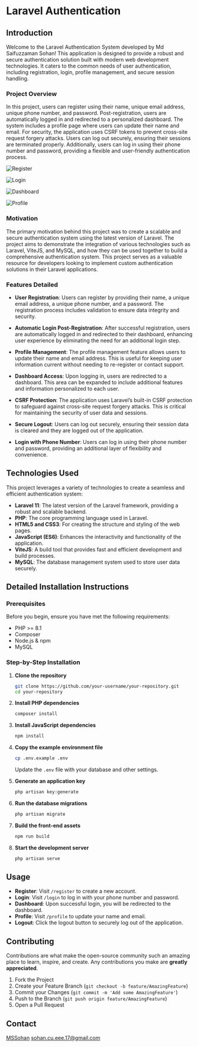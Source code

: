 # Laravel Authentication

## Introduction

Welcome to the Laravel Authentication System developed by Md Saifuzzaman Sohan! This application is designed to provide a robust and secure authentication solution built with modern web development technologies. It caters to the common needs of user authentication, including registration, login, profile management, and secure session handling. 

### Project Overview

In this project, users can register using their name, unique email address, unique phone number, and password. Post-registration, users are automatically logged in and redirected to a personalized dashboard. The system includes a profile page where users can update their name and email. For security, the application uses CSRF tokens to prevent cross-site request forgery attacks. Users can log out securely, ensuring their sessions are terminated properly. Additionally, users can log in using their phone number and password, providing a flexible and user-friendly authentication process.

![Register](https://github.com/MSSohan/authentication_using_laravel/image/register.PNG)

![Login](https://github.com/MSSohan/authentication_using_laravel/image/)

![Dashboard](https://github.com/MSSohan/authentication_using_laravel/image/)

![Profile](https://github.com/MSSohan/authentication_using_laravel/image/)

### Motivation

The primary motivation behind this project was to create a scalable and secure authentication system using the latest version of Laravel. The project aims to demonstrate the integration of various technologies such as Laravel, ViteJS, and MySQL, and how they can be used together to build a comprehensive authentication system. This project serves as a valuable resource for developers looking to implement custom authentication solutions in their Laravel applications.

### Features Detailed

- **User Registration**: Users can register by providing their name, a unique email address, a unique phone number, and a password. The registration process includes validation to ensure data integrity and security.
  
- **Automatic Login Post-Registration**: After successful registration, users are automatically logged in and redirected to their dashboard, enhancing user experience by eliminating the need for an additional login step.

- **Profile Management**: The profile management feature allows users to update their name and email address. This is useful for keeping user information current without needing to re-register or contact support.

- **Dashboard Access**: Upon logging in, users are redirected to a dashboard. This area can be expanded to include additional features and information personalized to each user.

- **CSRF Protection**: The application uses Laravel’s built-in CSRF protection to safeguard against cross-site request forgery attacks. This is critical for maintaining the security of user data and sessions.

- **Secure Logout**: Users can log out securely, ensuring their session data is cleared and they are logged out of the application.

- **Login with Phone Number**: Users can log in using their phone number and password, providing an additional layer of flexibility and convenience.

## Technologies Used

This project leverages a variety of technologies to create a seamless and efficient authentication system:

- **Laravel 11**: The latest version of the Laravel framework, providing a robust and scalable backend.
- **PHP**: The core programming language used in Laravel.
- **HTML5 and CSS3**: For creating the structure and styling of the web pages.
- **JavaScript (ES6)**: Enhances the interactivity and functionality of the application.
- **ViteJS**: A build tool that provides fast and efficient development and build processes.
- **MySQL**: The database management system used to store user data securely.

## Detailed Installation Instructions

### Prerequisites

Before you begin, ensure you have met the following requirements:

- PHP >= 8.1
- Composer
- Node.js & npm
- MySQL

### Step-by-Step Installation

1. **Clone the repository**
    ```bash
    git clone https://github.com/your-username/your-repository.git
    cd your-repository
    ```

2. **Install PHP dependencies**
    ```bash
    composer install
    ```

3. **Install JavaScript dependencies**
    ```bash
    npm install
    ```

4. **Copy the example environment file**
    ```bash
    cp .env.example .env
    ```
    Update the `.env` file with your database and other settings.

5. **Generate an application key**
    ```bash
    php artisan key:generate
    ```

6. **Run the database migrations**
    ```bash
    php artisan migrate
    ```

7. **Build the front-end assets**
    ```bash
    npm run build
    ```

8. **Start the development server**
    ```bash
    php artisan serve
    ```

## Usage

- **Register**: Visit `/register` to create a new account.
- **Login**: Visit `/login` to log in with your phone number and password.
- **Dashboard**: Upon successful login, you will be redirected to the dashboard.
- **Profile**: Visit `/profile` to update your name and email.
- **Logout**: Click the logout button to securely log out of the application.

## Contributing

Contributions are what make the open-source community such an amazing place to learn, inspire, and create. Any contributions you make are **greatly appreciated**.

1. Fork the Project
2. Create your Feature Branch (`git checkout -b feature/AmazingFeature`)
3. Commit your Changes (`git commit -m 'Add some AmazingFeature'`)
4. Push to the Branch (`git push origin feature/AmazingFeature`)
5. Open a Pull Request

## Contact

[MSSohan](https://github.com/MSSohan) [sohan.cu.eee.17@gmail.com](mailto:sohan.cu.eee.17@gmail.com)
